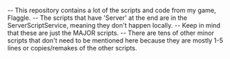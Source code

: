 -- This repository contains a lot of the scripts and code from my game, Flaggle.
-- The scripts that have 'Server' at the end are in the ServerScriptService, meaning they don't happen locally.
-- Keep in mind that these are just the MAJOR scripts.
-- There are tens of other minor scripts that don't need to be mentioned here because they are mostly 1-5 lines or copies/remakes of the other scripts.
